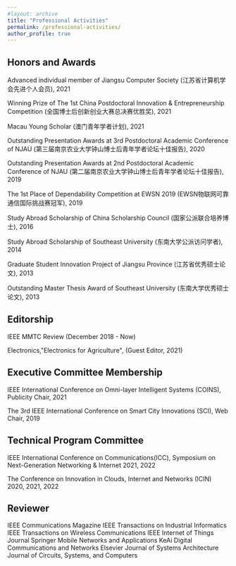 ```yaml
---
#layout: archive
title: "Professional Activities"
permalink: /professional-activities/
author_profile: true
---
```


Honors and Awards
------
Advanced individual member of Jiangsu Computer Society (江苏省计算机学会先进个人会员), 2021

Winning Prize of The 1st China Postdoctoral Innovation & Entrepreneurship Competition (全国博士后创新创业大赛总决赛优胜奖), 2021

Macau Young Scholar (澳门青年学者计划), 2021

Outstanding Presentation Awards at 3rd Postdoctoral Academic Conference of NJAU (第三届南京农业大学钟山博士后青年学者论坛十佳报告), 2020

Outstanding Presentation Awards at 2nd Postdoctoral Academic Conference of NJAU (第二届南京农业大学钟山博士后青年学者论坛十佳报告), 2019

The 1st Place of Dependability Competition at EWSN 2019 (EWSN物联网可靠通信国际挑战赛冠军), 2019

Study Abroad Scholarship of China Scholarship Council (国家公派联合培养博士), 2016

Study Abroad Scholarship of Southeast University (东南大学公派访问学者), 2014

Graduate Student Innovation Project of Jiangsu Province (江苏省优秀硕士论文), 2013

Outstanding Master Thesis Award of Southeast University (东南大学优秀硕士论文), 2013



Editorship
------
IEEE MMTC Review (December 2018 - Now)

Electronics,"Electronics for Agriculture", (Guest Editor, 2021)



Executive Committee Membership
------
IEEE International Conference on Omni-layer Intelligent Systems (COINS), Publicity Chair, 2021

The 3rd IEEE International Conference on Smart City Innovations (SCI), Web Chair, 2019

Technical Program Committee
------
IEEE International Conference on Communications(ICC), Symposium on Next-Generation Networking & Internet 2021, 2022

The Conference on Innovation in Clouds, Internet and Networks (ICIN) 2020, 2021, 2022

Reviewer
------
IEEE Communications Magazine
IEEE Transactions on Industrial Informatics
IEEE Transactions on Wireless Communications
IEEE Internet of Things Journal
Springer Mobile Networks and Applications
KeAi Digital Communications and Networks
Elsevier Journal of Systems Architecture
Journal of Circuits, Systems, and Computers


